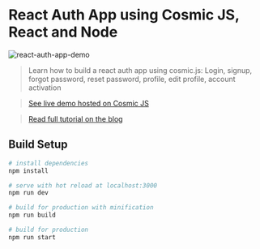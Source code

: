 # React Auth App using Cosmic JS, React and Node

![react-auth-app-demo](screenshots/main-image.png)

> Learn how to build a react auth app using cosmic.js: Login, signup, forgot password, reset password, profile, edit profile, account activation

> [See live demo hosted on Cosmic JS](http://react-auth-app.cosmicapp.co/)

> [Read full tutorial on the blog](https://cosmicjs.com/blog/react-auth-app-blog-demo)

## Build Setup

``` bash
# install dependencies
npm install

# serve with hot reload at localhost:3000
npm run dev

# build for production with minification
npm run build

# build for production
npm run start
```
